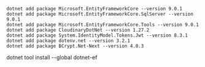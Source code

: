    dotnet add package Microsoft.EntityFrameworkCore --version 9.0.1
    dotnet add package Microsoft.EntityFrameworkCore.SqlServer --version 9.0.1
    dotnet add package Microsoft.EntityFrameworkCore.Tools --version 9.0.1
    dotnet add package CloudinaryDotNet --version 1.27.2
    dotnet add package System.IdentityModel.Tokens.Jwt --version 8.3.1
    dotnet add package dotenv.net --version 3.2.1
    dotnet add package BCrypt.Net-Next --version 4.0.3


dotnet tool install --global dotnet-ef
